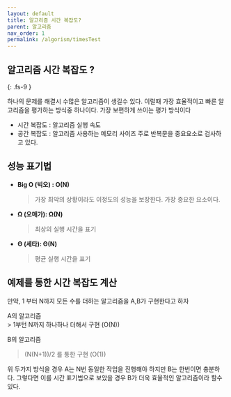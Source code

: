 ```yaml
---
layout: default
title: 알고리즘 시간 복잡도?
parent: 알고리즘
nav_order: 1
permalink: /algorism/timesTest
---
```

## 알고리즘 시간 복잡도 ?
{: .fs-9 }

하나의 문제를 해결시 수많은 알고리즘이 생길수 있다. 이럴때 가장 효율적이고 빠른 알고리즘을 평가하는 방식중 하나이다. 가장 보편하게 쓰이는 평가 방식이다
- 시간 복잡도 : 알고리즘 실행 속도
- 공간 복잡도 : 알고리즘 사용하는 메모리 사이즈
주로 반복문을 중요요소로 검사하고 있다.

## 성능 표기법
- **Big O (빅오) : O(N)**
  > 가장 최악의 상황이라도 이정도의 성능을 보장한다.
  > 가장 중요한 요소이다.
- **Ω (오매가): Ω(N)**
  > 최상의 실행 시간을 표기
- **Θ (세타): Θ(N)**
  > 평균 실행 시간을 표기

## 예제를 통한 시간 복잡도 계산
만약, 1 부터 N까지 모든 수를 더하는 알고리즘을 A,B가 구현한다고 하자 <br>
<div class="code-example" markdown="1">
A의 알고리즘 <br>
> 1부턴 N까지 하나하나 더해서 구현 (O(N)) <br>

B의 알고리즘 <br>
> (N(N+1))/2 를 통한 구현 (O(1)) <br>
</div>

위 두가지 방식을 경우 A는 N번 동일한 작업을 진행해야 하지만 B는 한번이면 충분하다. 그렇다면 이를 시간 표기법으로 보았을 경우 B가 더욱 효율적인 알고리즘이라 할수 있다.

